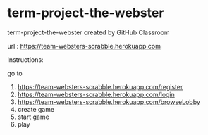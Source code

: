 # term-project-the-webster
term-project-the-webster created by GitHub Classroom



url : https://team-websters-scrabble.herokuapp.com 

Instructions:

go to
1. https://team-websters-scrabble.herokuapp.com/register
2. https://team-websters-scrabble.herokuapp.com/login
3. https://team-websters-scrabble.herokuapp.com/browseLobby
4. create game
5. start game
6. play
